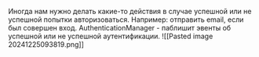 Иногда нам нужно делать какие-то действия в случае успешной или не успешной попытки авторизоваться. Например: отправить email, если был совершен вход.
AuthenticationManager - паблишит эвенты об успешной или не успешной аутентификации. 
![[Pasted image 20241225093819.png]]
